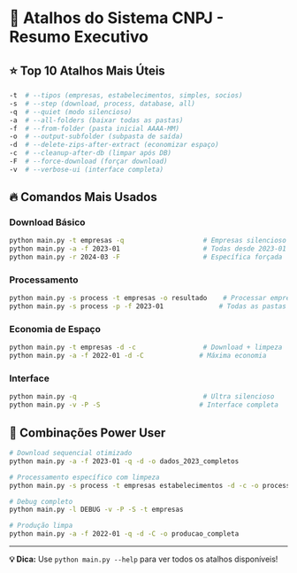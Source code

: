 # 🚀 Atalhos do Sistema CNPJ - Resumo Executivo

## ⭐ Top 10 Atalhos Mais Úteis

```bash
-t  # --tipos (empresas, estabelecimentos, simples, socios)
-s  # --step (download, process, database, all)
-q  # --quiet (modo silencioso)
-a  # --all-folders (baixar todas as pastas)
-f  # --from-folder (pasta inicial AAAA-MM)
-o  # --output-subfolder (subpasta de saída)
-d  # --delete-zips-after-extract (economizar espaço)
-c  # --cleanup-after-db (limpar após DB)
-F  # --force-download (forçar download)
-v  # --verbose-ui (interface completa)
```

## 🔥 Comandos Mais Usados

### Download Básico
```bash
python main.py -t empresas -q                    # Empresas silencioso
python main.py -a -f 2023-01                     # Todas desde 2023-01
python main.py -r 2024-03 -F                     # Específica forçada
```

### Processamento
```bash
python main.py -s process -t empresas -o resultado    # Processar empresas
python main.py -s process -p -f 2023-01              # Todas as pastas locais
```

### Economia de Espaço
```bash
python main.py -t empresas -d -c                 # Download + limpeza
python main.py -a -f 2022-01 -d -C              # Máxima economia
```

### Interface
```bash
python main.py -q                                # Ultra silencioso
python main.py -v -P -S                         # Interface completa
```

## 🎯 Combinações Power User

```bash
# Download sequencial otimizado
python main.py -a -f 2023-01 -q -d -o dados_2023_completos

# Processamento específico com limpeza
python main.py -s process -t empresas estabelecimentos -d -c -o processados

# Debug completo
python main.py -l DEBUG -v -P -S -t empresas

# Produção limpa
python main.py -a -f 2022-01 -q -d -C -o producao_completa
```

---

**💡 Dica:** Use `python main.py --help` para ver todos os atalhos disponíveis! 